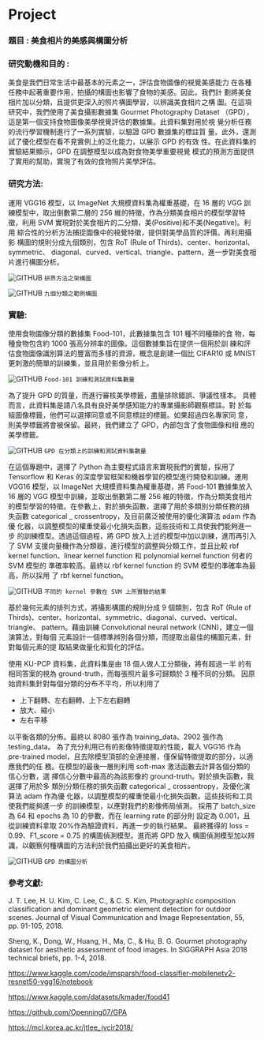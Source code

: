 # Project
### 題目 : 美食相片的美感與構圖分析

### 研究動機和目的 :
美食是我們日常生活中最基本的元素之一，評估食物圖像的視覺美感能力
在各種任務中起著重要作用，拍攝的構圖也影響了食物的美感。因此，我們計
劃將美食相片加以分類，且提供更深入的照片構圖學習，以辨識美食相片之構
圖。在這項研究中，我們使用了美食攝影數據集 Gourmet Photography Dataset
（GPD），這是第一個支持食物圖像美學視覺評估的數據集。此資料集對用於視
覺分析任務的流行學習機制進行了一系列實驗，以驗證 GPD 數據集的標註質
量。此外，還測試了優化模型在看不見實例上的泛化能力，以展示 GPD 的有效
性。在此資料集的實驗結果顯示，GPD 在調整模型以成為對食物美學重要視覺
模式的預測方面提供了實用的幫助，實現了有效的食物照片美學評估。

### 研究方法:
運用 VGG16 模型，以 ImageNet 大規模資料集為權重基礎，在 16 層的 VGG
訓練模型中，取出倒數第二層的 256 維的特徵，作為分類美食相片的模型學習特
徵，利用 SVM 實現對於美食相片的二分類，美(Positive)和不美(Negative)。利用
綜合性的分析方法捕捉圖像中的視覺特徵，提供對美學品質的評價。再利用攝影
構圖的規則分成九個類別，包含 RoT (Rule of Thirds)、center、horizontal、symmetric、
diagonal、curved、vertical、triangle、pattern，進一步對美食相片進行構圖分析。

![GITHUB](https://github.com/xuxinyun-cc/Project_beauty-and-composition-analysis-of-food-photos/blob/main/%E6%9E%B6%E6%A7%8B%E5%9C%96.png)
`研界方法之架構圖`

![GITHUB](https://github.com/xuxinyun-cc/Project_beauty-and-composition-analysis-of-food-photos/blob/main/%E4%B9%9D%E5%80%8B%E5%88%86%E9%A1%9E%E4%B9%8B%E7%AF%84%E4%BE%8B%E6%A7%8B%E5%9C%96.png)
`九個分類之範例構圖`

### 實驗:
使用食物圖像分類的數據集 Food-101，此數據集包含 101 種不同種類的食
物，每種食物包含約 1000 張高分辨率的圖像。這個數據集旨在提供一個用於訓
練和評估食物圖像識別算法的豐富而多樣的資源，概念是創建一個比 CIFAR10
或 MNIST 更刺激的簡單的訓練集，並且用於影像分析上。

![GITHUB](https://github.com/xuxinyun-cc/Project_beauty-and-composition-analysis-of-food-photos/blob/main/food101_percent.png)
`Food-101 訓練和測試資料集數量`

為了提升 GPD 的質量，而進行審核美學標籤，盡量排除錯誤、爭議性樣本。
具體而言，此資料集是請八名具有良好美學感知能力的專業攝影師觀察標註。對
於每組圖像標籤，他們可以選擇同意或不同意標註的標籤。如果超過四名專家同
意，則美學標籤將會被保留。最終，我們建立了 GPD，內部包含了食物圖像和相
應的美學標籤。

![GITHUB](https://github.com/xuxinyun-cc/Project_beauty-and-composition-analysis-of-food-photos/blob/main/gpd_percent.png)
`GPD 在分類上的訓練和測試資料集數量`

在這個專題中，選擇了 Python 為主要程式語言來實現我們的實驗，採用了
Tensorflow 和 Keras 的深度學習框架和機器學習的模型進行開發和訓練。運用
VGG16 模型，以 ImageNet 大規模資料集為權重基礎，將 Food-101 數據集放入
16 層的 VGG 模型中訓練，並取出倒數第二層 256 維的特徵，作為分類美食相片
的模型學習的特徵。在參數上，對於損失函數，選擇了用於多類別分類任務的損
失函數 categorical _ crossentropy，及目前廣泛被使用的優化演算法 adam 作為優
化器，以調整模型的權重使最小化損失函數，這些技術和工具使我們能夠進一步
的訓練模型。透過這個過程，將 GPD 放入上述的模型中加以訓練，進而再引入
了 SVM 支援向量機作為分類器，進行模型的調整與分類工作，並且比較 rbf kernel 
function、linear kernel function 和 polynomial kernel function 何者的 SVM 模型的
準確率較高。最終以 rbf kernel function 的 SVM 模型的準確率為最高，所以採用
了 rbf kernel function。

![GITHUB](https://github.com/xuxinyun-cc/Project_beauty-and-composition-analysis-of-food-photos/blob/main/svm_accuracy.png)
`不同的 kernel 參數在 SVM 上所實驗的結果`

基於幾何元素的排列方式，將攝影構圖的規則分成 9 個類別，包含 RoT (Rule 
of Thirds)、center、horizontal、symmetric、diagonal、curved、vertical、triangle、
pattern。藉由訓練 Convolutional neural network (CNN)，建立一個演算法，對每個
元素設計一個標準辨別各個分類，而提取出最佳的構圖元素，針對每個元素的提
取結果做量化和質化的評估。

使用 KU-PCP 資料集，此資料集是由 18 個人做人工分類後，將有超過一半
的有相同答案的視為 ground-truth，而每張照片最多可歸類於 3 種不同的分類。
因原始資料集針對每個分類的分布不平均，所以利用了
* 上下翻轉、左右翻轉、上下左右翻轉
* 放大、縮小
* 左右平移

以平衡各類的分佈。最終以 8080 張作為 training_data、2902 張作為 testing_data。
為了充分利用已有的影像特徵提取的性能，載入 VGG16 作為 pre-trained 
model，且去除模型頂部的全連接層，僅保留特徵提取的部分，以適應我們的任
務。在模型的最後一層則利用 soft-max 激活函數去計算各個分類的信心分數，選
擇信心分數中最高的為該影像的 ground-truth。對於損失函數，我選擇了用於多
類別分類任務的損失函數 categorical _ crossentropy，及優化演算法 adam 作為優
化器，以調整模型的權重使最小化損失函數。這些技術和工具使我們能夠進一步
的訓練模型，以應對我們的影像佈局偵測。
採用了 batch_size 為 64 和 epochs 為 10 的參數，而在 learning rate 的部分則
設定為 0.001，且從訓練資料拿取 20%作為驗證資料，再進一步的執行結果。
最終獲得的 loss = 0.99、F1_score = 0.75 的構圖偵測模型。進而將 GPD 放入
構圖偵測模型加以辨識，以觀察何種構圖的方法利於我們拍攝出更好的美食相片。

![GITHUB](https://github.com/xuxinyun-cc/Project_beauty-and-composition-analysis-of-food-photos/blob/main/gpd_composition_analysis.png)
`GPD 的構圖分析`

### 參考文獻:
J. T. Lee, H. U. Kim, C. Lee, C., & C. S. Kim, Photographic composition 
classification and dominant geometric element detection for outdoor scenes. Journal of 
Visual Communication and Image Representation, 55, pp. 91-105, 2018.

Sheng, K., Dong, W., Huang, H., Ma, C., & Hu, B. G. Gourmet photography 
dataset for aesthetic assessment of food images. In SIGGRAPH Asia 2018 technical 
briefs, pp. 1-4, 2018.

https://www.kaggle.com/code/imsparsh/food-classifier-mobilenetv2-resnet50-vgg16/notebook

https://www.kaggle.com/datasets/kmader/food41

https://github.com/Openning07/GPA

https://mcl.korea.ac.kr/jtlee_jvcir2018/
